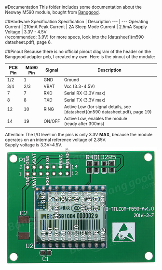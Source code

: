 #Documentation
This folder includes some documentation about the Neoway M590 module, bought from [Banggood](http://www.banggood.com/GSM-GPRS-SIM900-1800MHz-Short-Message-Service-m590-SMS-Module-DIY-Kit-For-Arduino-p-1043437.html?p=U530099241512014110R).

##Hardware Specification
Specification | Description
--- | ---
Operating Current | 210mA
Peak Current | 2A
Sleep Mode Current | 2.5mA
Supply Voltage | 3.3V - 4.5V <br>(recommended: 3.9V)
for more specs, look into the [datasheet](m590 datasheet.pdf), page 6.

##Pinout
Because there is no official pinout diagram of the header on the Banggood adapter pcb, I created my own. Here is the pinout of the module:

PCB Pin | M590 Pin | Signal | Description
-------- | ------- | ------ | -----------
1/2 | 1 | GND | Ground
3/4 | 2/3 | VBAT | Vcc (3.3-4.5V)
7 | 7 | RXD | Serial RX (3.3V max)
8 | 8 | TXD | Serial TX (3.3V max)
12 | 10 | RING | Active Low (for signal details, see [datasheet](m590 datasheet.pdf), page 19)
14 | 19 | ON/OFF | Active Low, enables the module <br>(ready after 300ms)

Attention: The I/O level on the pins is only 3.3V **MAX**, because the module operates on an internal reference voltage of 2.85V.  
Supply voltage is 3.3V~4.5V.
![Neoway M590 banggood module pinout](M590%20pinout.jpg?raw=true)


